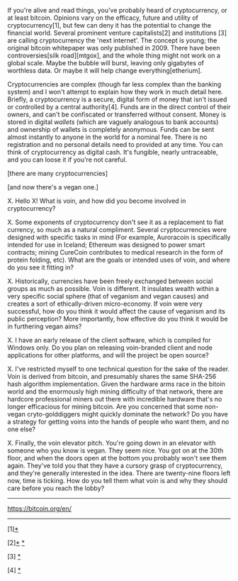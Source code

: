 If you're alive and read things, you've probably heard of cryptocurrency, or at least bitcoin. Opinions vary on the efficacy, future and utility  of cryptocurrency[1], but few can deny it has the potential to change the financial world. Several prominent venture capitalists[2] and institutions [3] are calling cryptocurrency the 'next internet'. The concept is young; the original bitcoin whitepaper was only published in 2009. There have been controversies[silk road][mtgox], and the whole thing might not work on a global scale. Maybe the bubble will burst, leaving only gigabytes of worthless data. Or maybe it will help change everything[etherium].

Cryptocurrencies are complex (though far less complex than the banking system) and I won't attempt to explain how they work in much detail here. Briefly, a cryptocurrency is a secure, digital form of money that isn't issued or controlled by a central authority[4]. Funds are in the direct control of their owners, and can't be confiscated or transferred without consent. Money is stored in digital *wallets* (which are vaguely analogous to bank accounts) and ownership of wallets is completely anonymous. Funds can be sent almost instantly to anyone in the world for a nominal fee. There is no registration and no personal details need to provided at any time. You can think of cryptocurrency as digital cash. It's fungible, nearly untraceable, and you can loose it if you're not careful. 

[there are many cryptocurrencies]

[and now there's a vegan one.]

X. Hello X! What is voin, and how did you become involved in cryptocurrency?

X. Some exponents of cryptocurrency don't see it as a replacement to fiat currency, so much as a natural compliment. Several cryptocurrencies were designed with specific tasks in mind (For example, Auroracoin is specifically intended for use in Iceland; Ethereum was designed to power smart contracts; mining CureCoin contributes to medical research in the form of protein folding, etc). What are the goals or intended uses of voin, and where do you see it fitting in?

X. Historically, currencies have been freely exchanged between social groups as much as possible. Voin is different. It insulates wealth within a very specific social sphere (that of veganism and vegan causes) and creates a sort of ethically-driven micro-economy. If voin were very successful, how do you think it would affect the cause of veganism and its public perception? More importantly, how effective do you think it would be in furthering vegan aims?

X. I have an early release of the client software, which is compiled for Windows only. Do you plan on releasing voin-branded client and node applications for other platforms, and will the project be open source?

X. I've restricted myself to one technical question for the sake of the reader. Voin is derived from bitcoin, and presumably shares the same SHA-256 hash algorithm implementation. Given the hardware arms race in the bitoin world and the enormously high mining difficulty of that network, there are hardcore professional miners out there with incredible hardware that's no longer efficacious for mining bitcoin. Are you concerned that some non-vegan cryto-golddiggers might quickly dominate the network? Do you have a strategy for getting voins into the hands of people who want them, and no one else? 

X. Finally, the voin elevator pitch. You're going down in an elevator with someone who you know is vegan. They seem nice. You got on at the 30th floor, and when the doors open at the bottom you probably won't see them again. They've told you that they have a cursory grasp of cryptocurrency, and they're generally interested in the idea. There are twenty-nine floors left now, time is ticking. How do you tell them what voin is and why they should care before you reach the lobby?

----

https://bitcoin.org/en/

----

[1][*](http://www.techradar.com/news/software/business-software/understanding-bitcoin-and-crypto-currency-1239504/1 "Techradar has a pretty good roundup of Bitcoin's history and possible future")

[2][*](http://www.coindesk.com/marc-andreessen-balaji-srinivasan-discuss-bitcoin/ "The venture capital firm Andreessen Horowitz has invested tens of millions of dollars in bitcoin. At the CoinSummit 'fireside chat', co-founder Marc Andreessen said 'I think the relevant comparison point for bitcoin is 1993 or 1994 for the consumer internet' (near the beginning of the video)")
   [*](http://www.cnbc.com/2014/01/28/bitcoin-transformative-as-the-web-venture-capitalist-says.html "Fred Wilson of Union Square Ventures said bitcoin could be 'as bit as the internet [in the early 90s]', according CNBC")

[3] [*](http://www.telegraph.co.uk/finance/currency/11434904/Bitcoin-revolution-could-be-the-next-internet-says-Bank-of-England.html "The Bank of England has said 'creating [a digital currency] would entail creating a protocol for value transfer over the internet, akin to what [Tim] Berners-Lee did for information'")

[4] [*](https://sites.google.com/site/cryptojp/ "Anyone familiar with the technicalities of cryptocurrencies would point out that they're not exactly money. Rather, they're a public ledger of transactions secured by 'mining' on the network. The ledger entries are extremely difficult to counterfeit, hack or otherwise interfere with – which makes them ideal for financial purposes. In a way, the 'currency' part of cryptocurrency is an emergent property of the system, not an intrinsic component. The same technology can be, and is, used for all sorts of other things. 'Cryptocurrencies Explained' provides a good, step-by-step breakdown of how bitcoin works, and it's generally the same for all cryptocurrencies")

